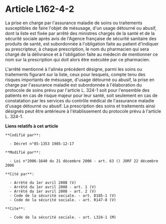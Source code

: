 # Article L162-4-2

La prise en charge par l'assurance maladie de soins ou traitements susceptibles de faire l'objet de mésusage, d'un usage
détourné ou abusif, dont la liste est fixée par arrêté des ministres chargés de la santé et de la sécurité sociale après avis
de l'Agence française de sécurité sanitaire des produits de santé, est subordonnée à l'obligation faite au patient d'indiquer
au prescripteur, à chaque prescription, le nom du pharmacien qui sera chargé de la délivrance et à l'obligation faite au
médecin de mentionner ce nom sur la prescription qui doit alors être exécutée par ce pharmacien.

L'arrêté mentionné à l'alinéa précédent désigne, parmi les soins ou traitements figurant sur la liste, ceux pour lesquels,
compte tenu des risques importants de mésusage, d'usage détourné ou abusif, la prise en charge par l'assurance maladie est
subordonnée à l'élaboration du protocole de soins prévu par l'article L. 324-1 soit pour l'ensemble des patients en cas de
risque majeur pour leur santé, soit seulement en cas de constatation par les services du contrôle médical de l'assurance
maladie d'usage détourné ou abusif. La prescription des soins et traitements ainsi désignés peut être antérieure à
l'établissement du protocole prévu à l'article L. 324-1.

**Liens relatifs à cet article**

	**Codifié par**:

	  - Décret n°85-1353 1985-12-17

	**Modifié par**:

	  - Loi n°2006-1640 du 21 décembre 2006 - art. 63 () JORF 22 décembre 2006

	**Cité par**:

	  - Arrêté du 1er avril 2008 (V)
	  - Arrêté du 1er avril 2008 - art. 1 (V)
	  - Arrêté du 1er avril 2008 - art. 2 (V)
	  - Code de la sécurité sociale. - art. D185-1 (V)
	  - Code de la sécurité sociale. - art. R147-8 (V)

	**Cite**:

	  - Code de la sécurité sociale. - art. L324-1 (M)
